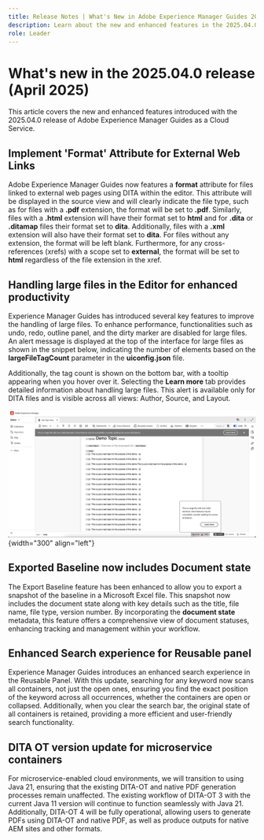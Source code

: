 ```yaml
---
title: Release Notes | What's New in Adobe Experience Manager Guides 2025.04.0 release
description: Learn about the new and enhanced features in the 2025.04.0 release of Adobe Experience Manager Guides
role: Leader
---
```

# What's new in the 2025.04.0 release (April 2025)

This article covers the new and enhanced features introduced with the 2025.04.0 release of Adobe Experience Manager Guides as a Cloud Service.

## Implement 'Format' Attribute for External Web Links

Adobe Experience Manager Guides now features a **format** attribute for files linked to external web pages using DITA within the editor. This attribute will be displayed in the source view and will clearly indicate the file type, such as for files with a **.pdf** extension, the format will be set to **.pdf**. Similarly, files with a **.html** extension will have their format set to **html** and for **.dita** or **.ditamap** files their format set to **dita**. Additionally, files with a **.xml** extension will also have their format set to **dita**. For files without any extension, the format will be left blank. Furthermore, for any cross-references (xrefs) with a scope set to **external**, the format will be set to **html** regardless of the file extension in the xref.


## Handling large files in the Editor for enhanced productivity 

Experience Manager Guides has introduced several key features to improve the handling of large files. To enhance performance, functionalities such as undo, redo, outline panel, and the dirty marker are disabled for large files. An alert message is displayed at the top of the interface for large files as shown in the snippet below, indicating the number of elements based on the **largeFileTagCount** parameter in the **uiconfig.json** file. 

Additionally, the tag count is shown on the bottom bar, with a tooltip appearing when you hover over it. Selecting the **Learn more** tab provides detailed information about handling large files. This alert is available only for DITA files and is visible across all views: Author, Source, and Layout.  

![](assets/add-toast-tag-count.png){width="300" align="left"}

## Exported Baseline now includes Document state

The Export Baseline feature has been enhanced to allow you to export a snapshot of the baseline in a Microsoft Excel file. This snapshot now includes the document state along with key details such as the title, file name, file type, version number. By incorporating the **document state** metadata, this feature offers a comprehensive view of document statuses, enhancing tracking and management within your workflow.

## Enhanced Search experience for Reusable panel

Experience Manager Guides introduces an enhanced search experience in the Reusable Panel. With this update, searching for any keyword now scans all containers, not just the open ones, ensuring you find the exact position of the keyword across all occurrences, whether the containers are open or collapsed. Additionally, when you clear the search bar, the original state of all containers is retained, providing a more efficient and user-friendly search functionality.

## DITA OT version update for microservice containers

For microservice-enabled cloud environments, we will transition to using Java 21, ensuring that the existing DITA-OT and native PDF generation processes remain unaffected. The existing workflow of DITA-OT 3 with the current Java 11 version will continue to function seamlessly with Java 21.  Additionally, DITA-OT 4  will be fully operational, allowing users to generate PDFs using DITA-OT and native PDF, as well as produce outputs for native AEM sites and other formats.